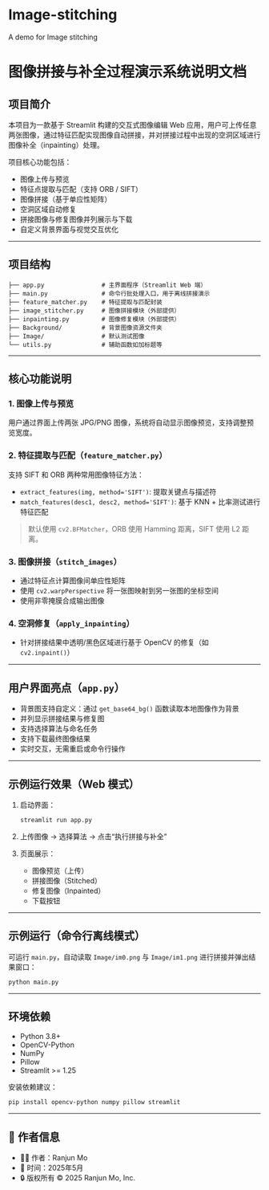 # Image-stitching
A demo for Image stitching

# 图像拼接与补全过程演示系统说明文档

## 项目简介

本项目为一款基于 Streamlit 构建的交互式图像编辑 Web 应用，用户可上传任意两张图像，通过特征匹配实现图像自动拼接，并对拼接过程中出现的空洞区域进行图像补全（inpainting）处理。

项目核心功能包括：

- 图像上传与预览
- 特征点提取与匹配（支持 ORB / SIFT）
- 图像拼接（基于单应性矩阵）
- 空洞区域自动修复
- 拼接图像与修复图像并列展示与下载
- 自定义背景界面与视觉交互优化

---

## 项目结构

```
├── app.py                # 主界面程序（Streamlit Web 端）
├── main.py               # 命令行批处理入口，用于离线拼接演示
├── feature_matcher.py    # 特征提取与匹配封装
├── image_stitcher.py     # 图像拼接模块（外部提供）
├── inpainting.py         # 图像修复模块（外部提供）
├── Background/           # 背景图像资源文件夹
├── Image/                # 默认测试图像
└── utils.py              # 辅助函数如加标题等
```

---

## 核心功能说明

### 1. 图像上传与预览

用户通过界面上传两张 JPG/PNG 图像，系统将自动显示图像预览，支持调整预览宽度。

### 2. 特征提取与匹配（`feature_matcher.py`）

支持 SIFT 和 ORB 两种常用图像特征方法：

- `extract_features(img, method='SIFT')`: 提取关键点与描述符
- `match_features(desc1, desc2, method='SIFT')`: 基于 KNN + 比率测试进行特征匹配

> 默认使用 `cv2.BFMatcher`，ORB 使用 Hamming 距离，SIFT 使用 L2 距离。

### 3. 图像拼接（`stitch_images`）

- 通过特征点计算图像间单应性矩阵
- 使用 `cv2.warpPerspective` 将一张图映射到另一张图的坐标空间
- 使用非零掩膜合成输出图像

### 4. 空洞修复（`apply_inpainting`）

- 针对拼接结果中透明/黑色区域进行基于 OpenCV 的修复（如 `cv2.inpaint()`）

---

## 用户界面亮点（`app.py`）

- 背景图支持自定义：通过 `get_base64_bg()` 函数读取本地图像作为背景
- ️并列显示拼接结果与修复图
- 支持选择算法与命名任务
- 支持下载最终图像结果
- 实时交互，无需重启或命令行操作

---

## 示例运行效果（Web 模式）

1. 启动界面：

   ```bash
   streamlit run app.py
   ```

2. 上传图像 → 选择算法 → 点击“执行拼接与补全”

3. 页面展示：

   - 图像预览（上传）
   - 拼接图像（Stitched）
   - 修复图像（Inpainted）
   - 下载按钮

---

## 示例运行（命令行离线模式）

可运行 `main.py`，自动读取 `Image/im0.png` 与 `Image/im1.png` 进行拼接并弹出结果窗口：

```bash
python main.py
```

---

## 环境依赖

- Python 3.8+
- OpenCV-Python
- NumPy
- Pillow
- Streamlit >= 1.25

安装依赖建议：

```bash
pip install opencv-python numpy pillow streamlit
```

---
## 👤 作者信息

- 🧑‍💻 作者：Ranjun Mo  
- 📅 时间：2025年5月  
- 🔒 版权所有 © 2025 Ranjun Mo, Inc.
